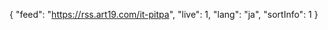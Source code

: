 {
    "feed": "https://rss.art19.com/it-pitpa",
    "live": 1,
    "lang": "ja",
    "sortInfo": 1
}
